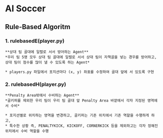 # AI Soccer

## Rule-Based Algoritm

### 1. rulebasedE(player.py)
    **상대 팀 골대에 일렬로 서서 방어하는 Agent**
    *우리 팀 5명 모두 상대 팀 골대에 일렬로 서서 상대 팀이 자책골을 넣는 경우를 방어하고,
    상대 팀이 점수를 많이 낼 수 있도록 하는 Agent*
    
    * players.py 파일에서 포지션마다 (x, y) 좌표를 수정하여 골대 앞에 서 있도록 구현
    
### 2. rulebasedH(player.py)
    **Penalty Area밖에서 수비하는 Agent**
    *골키퍼를 제외한 우리 팀이 우리 팀 골대 앞 Penalty Area 바깥에서 각자 지정된 영역에서 수비*
    
    * 포지션별로 위치하는 영역을 변경하고, 골키퍼는 기존 위치에서 기존 역할을 수행하게 하고, 
    * 특수한 상황 즉, PENALTYKICK, KICKOFF, CORNERKICK 등을 제외하고는 각자 정해진 위치에서 수비 역할을 수행
